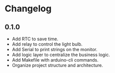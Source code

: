 # Changelog

## 0.1.0
- Add RTC to save time.
- Add relay to control the light bulb.
- Add Serial to print strings on the monitor.
- Add logic layer to centralize the business logic.
- Add Makefile with arduino-cli commands.
- Organize project structure and architecture.

